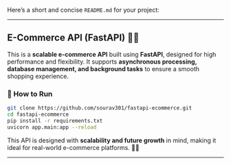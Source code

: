 Here’s a short and concise `README.md` for your project:  

---

## **E-Commerce API (FastAPI) 🛒🚀**  

This is a **scalable e-commerce API** built using **FastAPI**, designed for high performance and flexibility. It supports **asynchronous processing, database management, and background tasks** to ensure a smooth shopping experience.  

### **📌 How to Run**  
```bash
git clone https://github.com/sourav301/fastapi-ecommerce.git
cd fastapi-ecommerce
pip install -r requirements.txt
uvicorn app.main:app --reload
```

This API is designed with **scalability and future growth** in mind, making it ideal for real-world e-commerce platforms. 🚀🔥  

---